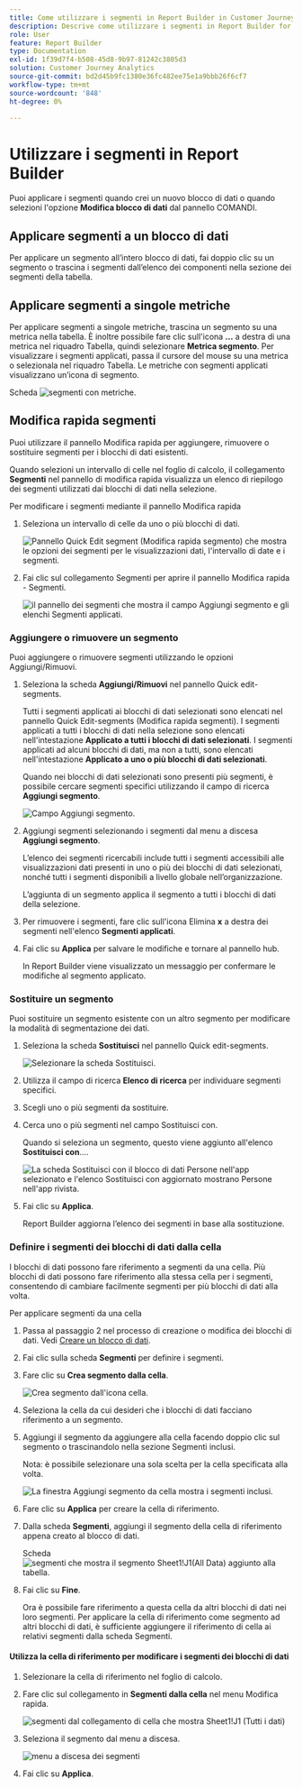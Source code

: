 ```yaml
---
title: Come utilizzare i segmenti in Report Builder in Customer Journey Analytics
description: Descrive come utilizzare i segmenti in Report Builder for Customer Journey Analytics
role: User
feature: Report Builder
type: Documentation
exl-id: 1f39d7f4-b508-45d8-9b97-81242c3805d3
solution: Customer Journey Analytics
source-git-commit: bd2d45b9fc1380e36fc482ee75e1a9bbb26f6cf7
workflow-type: tm+mt
source-wordcount: '848'
ht-degree: 0%

---
```


# Utilizzare i segmenti in Report Builder

Puoi applicare i segmenti quando crei un nuovo blocco di dati o quando selezioni l&#39;opzione **Modifica blocco di dati** dal pannello COMANDI.

## Applicare segmenti a un blocco di dati

Per applicare un segmento all’intero blocco di dati, fai doppio clic su un segmento o trascina i segmenti dall’elenco dei componenti nella sezione dei segmenti della tabella.

## Applicare segmenti a singole metriche

Per applicare segmenti a singole metriche, trascina un segmento su una metrica nella tabella. È inoltre possibile fare clic sull&#39;icona **...** a destra di una metrica nel riquadro Tabella, quindi selezionare **Metrica segmento**. Per visualizzare i segmenti applicati, passa il cursore del mouse su una metrica o selezionala nel riquadro Tabella. Le metriche con segmenti applicati visualizzano un’icona di segmento.

Scheda ![segmenti con metriche.](./assets/filter_by.png)

## Modifica rapida segmenti

Puoi utilizzare il pannello Modifica rapida per aggiungere, rimuovere o sostituire segmenti per i blocchi di dati esistenti.

Quando selezioni un intervallo di celle nel foglio di calcolo, il collegamento **Segmenti** nel pannello di modifica rapida visualizza un elenco di riepilogo dei segmenti utilizzati dai blocchi di dati nella selezione.

Per modificare i segmenti mediante il pannello Modifica rapida

1. Seleziona un intervallo di celle da uno o più blocchi di dati.

   ![Pannello Quick Edit segment (Modifica rapida segmento) che mostra le opzioni dei segmenti per le visualizzazioni dati, l&#39;intervallo di date e i segmenti.](./assets/select_multiple_dbs.png)

1. Fai clic sul collegamento Segmenti per aprire il pannello Modifica rapida - Segmenti.

   ![il pannello dei segmenti che mostra il campo Aggiungi segmento e gli elenchi Segmenti applicati.](./assets/quick_edit_filters.png)

### Aggiungere o rimuovere un segmento

Puoi aggiungere o rimuovere segmenti utilizzando le opzioni Aggiungi/Rimuovi.

1. Seleziona la scheda **Aggiungi/Rimuovi** nel pannello Quick edit-segments.

   Tutti i segmenti applicati ai blocchi di dati selezionati sono elencati nel pannello Quick Edit-segments (Modifica rapida segmenti). I segmenti applicati a tutti i blocchi di dati nella selezione sono elencati nell&#39;intestazione **Applicato a tutti i blocchi di dati selezionati**. I segmenti applicati ad alcuni blocchi di dati, ma non a tutti, sono elencati nell&#39;intestazione **Applicato a uno o più blocchi di dati selezionati**.

   Quando nei blocchi di dati selezionati sono presenti più segmenti, è possibile cercare segmenti specifici utilizzando il campo di ricerca **Aggiungi segmento**.

   ![Campo Aggiungi segmento.](./assets/add_filter.png)

1. Aggiungi segmenti selezionando i segmenti dal menu a discesa **Aggiungi segmento**.

   L’elenco dei segmenti ricercabili include tutti i segmenti accessibili alle visualizzazioni dati presenti in uno o più dei blocchi di dati selezionati, nonché tutti i segmenti disponibili a livello globale nell’organizzazione.

   L’aggiunta di un segmento applica il segmento a tutti i blocchi di dati della selezione.

1. Per rimuovere i segmenti, fare clic sull&#39;icona Elimina **x** a destra dei segmenti nell&#39;elenco **Segmenti applicati**.

1. Fai clic su **Applica** per salvare le modifiche e tornare al pannello hub.

   In Report Builder viene visualizzato un messaggio per confermare le modifiche al segmento applicato.

### Sostituire un segmento

Puoi sostituire un segmento esistente con un altro segmento per modificare la modalità di segmentazione dei dati.

1. Seleziona la scheda **Sostituisci** nel pannello Quick edit-segments.

   ![Selezionare la scheda Sostituisci.](./assets/replace_filter.png)

1. Utilizza il campo di ricerca **Elenco di ricerca** per individuare segmenti specifici.

1. Scegli uno o più segmenti da sostituire.

1. Cerca uno o più segmenti nel campo Sostituisci con.

   Quando si seleziona un segmento, questo viene aggiunto all&#39;elenco **Sostituisci con**....

   ![La scheda Sostituisci con il blocco di dati Persone nell&#39;app selezionato e l&#39;elenco Sostituisci con aggiornato mostrano Persone nell&#39;app rivista.](./assets/replace_screen_new.png)

1. Fai clic su **Applica**.

   Report Builder aggiorna l’elenco dei segmenti in base alla sostituzione.

### Definire i segmenti dei blocchi di dati dalla cella

I blocchi di dati possono fare riferimento a segmenti da una cella. Più blocchi di dati possono fare riferimento alla stessa cella per i segmenti, consentendo di cambiare facilmente segmenti per più blocchi di dati alla volta.

Per applicare segmenti da una cella

1. Passa al passaggio 2 nel processo di creazione o modifica dei blocchi di dati. Vedi [Creare un blocco di dati](./create-a-data-block.md).
1. Fai clic sulla scheda **Segmenti** per definire i segmenti.
1. Fare clic su **Crea segmento dalla cella**.

   ![Crea segmento dall&#39;icona cella.](./assets/create-filter-from-cell.png)

1. Seleziona la cella da cui desideri che i blocchi di dati facciano riferimento a un segmento.

1. Aggiungi il segmento da aggiungere alla cella facendo doppio clic sul segmento o trascinandolo nella sezione Segmenti inclusi.

   Nota: è possibile selezionare una sola scelta per la cella specificata alla volta.

   ![La finestra Aggiungi segmento da cella mostra i segmenti inclusi.](./assets/select-filters.png)

1. Fare clic su **Applica** per creare la cella di riferimento.

1. Dalla scheda **Segmenti**, aggiungi il segmento della cella di riferimento appena creato al blocco di dati.

   Scheda ![segmenti che mostra il segmento Sheet1!J1(All Data) aggiunto alla tabella.](./assets/reference-cell-filter.png)

1. Fai clic su **Fine**.

   Ora è possibile fare riferimento a questa cella da altri blocchi di dati nei loro segmenti. Per applicare la cella di riferimento come segmento ad altri blocchi di dati, è sufficiente aggiungere il riferimento di cella ai relativi segmenti dalla scheda Segmenti.

#### Utilizza la cella di riferimento per modificare i segmenti dei blocchi di dati

1. Selezionare la cella di riferimento nel foglio di calcolo.

1. Fare clic sul collegamento in **Segmenti dalla cella** nel menu Modifica rapida.

   ![segmenti dal collegamento di cella che mostra Sheet1!J1 (Tutti i dati)](./assets/filters-from-cell-link.png)

1. Seleziona il segmento dal menu a discesa.

   ![menu a discesa dei segmenti](./assets/filter-drop-down.png)

1. Fai clic su **Applica**.
